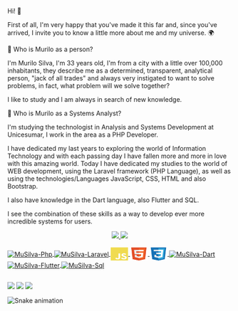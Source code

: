 Hi! 👋

First of all, I'm very happy that you've made it this far and, since you've arrived, I invite you to know a little more about me and my universe. 🌍

🚀 Who is Murilo as a person?

I'm Murilo Silva, I'm 33 years old, I'm from a city with a little over 100,000 inhabitants, they describe me as a determined, transparent, analytical person, "jack of all trades" and always very instigated to want to solve problems, in fact, what problem will we solve together?

I like to study and I am always in search of new knowledge.

🚀 Who is Murilo as a Systems Analyst?

I'm studying the technologist in Analysis and Systems Development at Unicesumar, I work in the area as a PHP Developer.

I have dedicated my last years to exploring the world of Information Technology and with each passing day I have fallen more and more in love with this amazing world. Today I have dedicated my studies to the world of WEB development, using the Laravel framework (PHP Language), as well as using the technologies/Languages ​​JavaScript, CSS, HTML and also Bootstrap.

I also have knowledge in the Dart language, also Flutter and SQL.

I see the combination of these skills as a way to develop ever more incredible systems for users.


<div align="center">
  <a href="https://github.com/MuriloAlexSilva">
  <img height="180em" src="https://github-readme-stats.vercel.app/api?username=MuriloAlexSilva&show_icons=true&theme=dracula&include_all_commits=true&count_private=true"/>
  <img height="180em" src="https://github-readme-stats.vercel.app/api/top-langs/?username=MuriloAlexSilva&layout=compact&langs_count=7&theme=dracula"/>
</div>
<div style="display: inline_block"><br>
  <img align="center" alt="MuSilva-Php" height="30" width="40" src="https://cdn.jsdelivr.net/gh/devicons/devicon/icons/php/php-original.svg">
  <img align="center" alt="MuSilva-Laravel" height="30" width="40" src="https://img.icons8.com/stickers/100/null/laravel.png">
  <img align="center" alt="MuSilva-Js" height="30" width="40" src="https://raw.githubusercontent.com/devicons/devicon/master/icons/javascript/javascript-plain.svg">
  <img align="center" alt="MuSilva-HTML" height="30" width="40" src="https://raw.githubusercontent.com/devicons/devicon/master/icons/html5/html5-original.svg">
  <img align="center" alt="MuSilva-CSS" height="30" width="40" src="https://raw.githubusercontent.com/devicons/devicon/master/icons/css3/css3-original.svg">
  <img align="center" alt="MuSilva-Dart" height="30" width="40" src="https://cdn.jsdelivr.net/gh/devicons/devicon/icons/dart/dart-original.svg">
  <img align="center" alt="MuSilva-Flutter" height="30" width="40" src="https://cdn.jsdelivr.net/gh/devicons/devicon/icons/flutter/flutter-original.svg">
  <img align="center" alt="MuSilva-Sql" height="30" width="40" src="https://cdn.jsdelivr.net/gh/devicons/devicon/icons/mysql/mysql-original-wordmark.svg">
  
  
</div>
  
  ##
 
<div> 
  <a href="https://www.instagram.com/musilva27" target="_blank"><img src="https://img.shields.io/badge/-Instagram-%23E4405F?style=for-the-badge&logo=instagram&logoColor=white" target="_blank"></a>
  <a href = "mailto:murilo.alex.silva@gmail.com"><img src="https://img.shields.io/badge/-Gmail-%23333?style=for-the-badge&logo=gmail&logoColor=white" target="_blank"></a>
  <a href="https://www.linkedin.com/in/murilo-alex-aparecido-silva-b1873577/" target="_blank"><img src="https://img.shields.io/badge/-LinkedIn-%230077B5?style=for-the-badge&logo=linkedin&logoColor=white" target="_blank"></a> 
  
 ![Snake animation](https://github.com/MuriloAlexSilva/MuriloAlexSilva/blob/output/github-contribution-grid-snake.svg)
  
</div>

 
